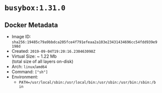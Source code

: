 # `busybox:1.31.0`

## Docker Metadata

- Image ID: `sha256:19485c79a9bbdca205fce4f791efeaa2a103e23431434696cc54fdd939e9198d`
- Created: `2019-09-04T19:20:16.230463098Z`
- Virtual Size: ~ 1.22 Mb  
  (total size of all layers on-disk)
- Arch: `linux`/`amd64`
- Command: `["sh"]`
- Environment:
  - `PATH=/usr/local/sbin:/usr/local/bin:/usr/sbin:/usr/bin:/sbin:/bin`
